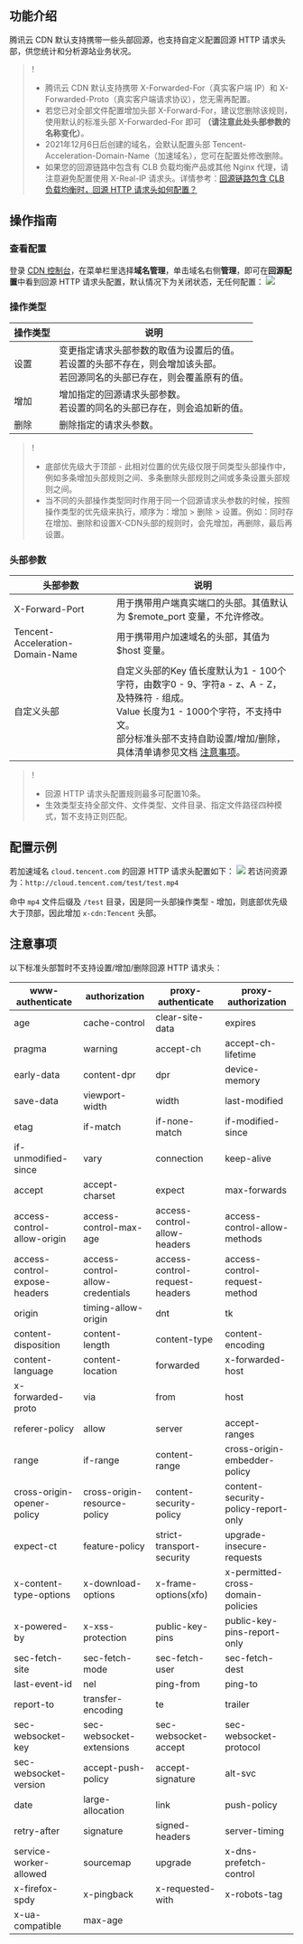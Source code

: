 ## 功能介绍

腾讯云 CDN 默认支持携带一些头部回源，也支持自定义配置回源 HTTP 请求头部，供您统计和分析源站业务状况。

>!
>- 腾讯云 CDN 默认支持携带 X-Forwarded-For（真实客户端 IP）和 X-Forwarded-Proto（真实客户端请求协议），您无需再配置。
>- 若您已对全部文件配置增加头部 X-Forward-For，建议您删除该规则，使用默认的标准头部 X-Forwarded-For 即可 **（请注意此处头部参数的名称变化）**。
>- 2021年12月6日后创建的域名，会默认配置头部 Tencent-Acceleration-Domain-Name（加速域名），您可在配置处修改删除。
>- 如果您的回源链路中包含有 CLB 负载均衡产品或其他 Nginx 代理，请注意避免配置使用 X-Real-IP 请求头。详情参考：[回源链路包含 CLB 负载均衡时，回源 HTTP 请求头如何配置？](https://cloud.tencent.com/document/product/228/73703#m6)

## 操作指南

### 查看配置

登录 [CDN 控制台](https://console.cloud.tencent.com/cdn)，在菜单栏里选择**域名管理**，单击域名右侧**管理**，即可在**回源配置**中看到回源 HTTP 请求头配置，默认情况下为关闭状态，无任何配置：
![](https://qcloudimg.tencent-cloud.cn/raw/74c6b1b281a8e72476d27a2a092f632e.png)

### 操作类型

| 操作类型 | 说明                                                         |
| -------- | ------------------------------------------------------------ |
| 设置     |变更指定请求头部参数的取值为设置后的值。<br/>若设置的头部不存在，则会增加该头部。<br/>若回源同名的头部已存在，则会覆盖原有的值。|
| 增加     | 增加指定的回源请求头部参数。<br/>若设置的同名的头部已存在，则会追加新的值。 |
| 删除     | 删除指定的请求头参数。                                       |

>!
> - 底部优先级大于顶部 - 此相对位置的优先级仅限于同类型头部操作中，例如多条增加头部规则之间、多条删除头部规则之间或多条设置头部规则之间。
> - 当不同的头部操作类型同时作用于同一个回源请求头参数的时候，按照操作类型的优先级来执行，顺序为：增加 > 删除 > 设置。例如：同时存在增加、删除和设置X-CDN头部的规则时，会先增加，再删除，最后再设置。

### 头部参数

| 头部参数       | 说明                                                         |
| -------------- | ------------------------------------------------------------ |
| X-Forward-Port | 用于携带用户端真实端口的头部。其值默认为 $remote_port 变量，不允许修改。 |
| Tencent-Acceleration-Domain-Name | 用于携带用户加速域名的头部，其值为 $host 变量。 |
| 自定义头部     | 自定义头部的Key 值长度默认为1 - 100个字符，由数字0 - 9、字符a - z、A - Z，及特殊符 `-` 组成。<br>Value 长度为1 - 1000个字符，不支持中文。<br>部分标准头部不支持自助设置/增加/删除，具体清单请参见文档 [注意事项](#noice)。 |

> !
> - 回源 HTTP 请求头配置规则最多可配置10条。
> - 生效类型支持全部文件、文件类型、文件目录、指定文件路径四种模式，暂不支持正则匹配。



## 配置示例

若加速域名 `cloud.tencent.com` 的回源 HTTP 请求头配置如下：
![](https://main.qcloudimg.com/raw/cd018a8767ffdbd57862db197af48141.png)
若访问资源为：`http://cloud.tencent.com/test/test.mp4`

命中 `mp4` 文件后缀及 `/test` 目录，因是同一头部操作类型 - 增加，则底部优先级大于顶部，因此增加 `x-cdn:Tencent` 头部。

## 注意事项[](id:noice)

以下标准头部暂时不支持设置/增加/删除回源 HTTP 请求头：

| www-authenticate              | authorization                    | proxy-authenticate             | proxy-authorization                 |
| ----------------------------- | -------------------------------- | ------------------------------ | ----------------------------------- |
| age                           | cache-control                    | clear-site-data                | expires                             |
| pragma                        | warning                          | accept-ch                      | accept-ch-lifetime                  |
| early-data                    | content-dpr                      | dpr                            | device-memory                       |
| save-data                     | viewport-width                   | width                          | last-modified                       |
| etag                          | if-match                         | if-none-match                  | if-modified-since                   |
| if-unmodified-since           | vary                             | connection                     | keep-alive                          |
| accept                        | accept-charset                   | expect                         | max-forwards                        |
| access-control-allow-origin   | access-control-max-age           | access-control-allow-headers   | access-control-allow-methods        |
| access-control-expose-headers | access-control-allow-credentials | access-control-request-headers | access-control-request-method       |
| origin                        | timing-allow-origin              | dnt                            | tk                                  |
| content-disposition           | content-length                   | content-type                   | content-encoding                    |
| content-language              | content-location                 | forwarded                      | x-forwarded-host                    |
| x-forwarded-proto             | via                              | from                           | host                                |
| referer-policy                | allow                            | server                         | accept-ranges                       |
| range                         | if-range                         | content-range                  | cross-origin-embedder-policy        |
| cross-origin-opener-policy    | cross-origin-resource-policy     | content-security-policy        | content-security-policy-report-only |
| expect-ct                     | feature-policy                   | strict-transport-security      | upgrade-insecure-requests           |
| x-content-type-options        | x-download-options               | x-frame-options(xfo)           | x-permitted-cross-domain-policies   |
| x-powered-by                  | x-xss-protection                 | public-key-pins                | public-key-pins-report-only         |
| sec-fetch-site                | sec-fetch-mode                   | sec-fetch-user                 | sec-fetch-dest                      |
| last-event-id                 | nel                              | ping-from                      | ping-to                             |
| report-to                     | transfer-encoding                | te                             | trailer                             |
| sec-websocket-key             | sec-websocket-extensions         | sec-websocket-accept           | sec-websocket-protocol              |
| sec-websocket-version         | accept-push-policy               | accept-signature               | alt-svc                             |
| date                          | large-allocation                 | link                           | push-policy                         |
| retry-after                   | signature                        | signed-headers                 | server-timing                       |
| service-worker-allowed        | sourcemap                        | upgrade                        | x-dns-prefetch-control              |
| x-firefox-spdy                | x-pingback                       | x-requested-with               | x-robots-tag                        |
| x-ua-compatible               | max-age                          |                                |                                     |

